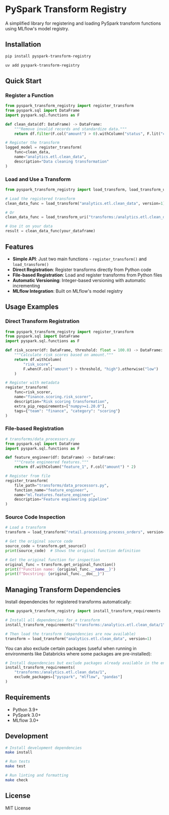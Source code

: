 # PySpark Transform Registry

A simplified library for registering and loading PySpark transform functions using MLflow's model registry.

## Installation

```bash
pip install pyspark-transform-registry
```

```bash
uv add pyspark-transform-registry
```

## Quick Start

### Register a Function

```python
from pyspark_transform_registry import register_transform
from pyspark.sql import DataFrame
import pyspark.sql.functions as F

def clean_data(df: DataFrame) -> DataFrame:
    """Remove invalid records and standardize data."""
    return df.filter(F.col("amount") > 0).withColumn("status", F.lit("clean"))

# Register the transform
logged_model = register_transform(
    func=clean_data,
    name="analytics.etl.clean_data",
    description="Data cleaning transformation"
)
```

### Load and Use a Transform

```python
from pyspark_transform_registry import load_transform, load_transform_uri

# Load the registered transform
clean_data_func = load_transform("analytics.etl.clean_data", version=1)

# Or
clean_data_func = load_transform_uri("transforms:/analytics.etl.clean_data/1")

# Use it on your data
result = clean_data_func(your_dataframe)
```

## Features

- **Simple API**: Just two main functions - `register_transform()` and `load_transform()`
- **Direct Registration**: Register transforms directly from Python code
- **File-based Registration**: Load and register transforms from Python files
- **Automatic Versioning**: Integer-based versioning with automatic incrementing
- **MLflow Integration**: Built on MLflow's model registry

## Usage Examples

### Direct Transform Registration

```python
from pyspark_transform_registry import register_transform
from pyspark.sql import DataFrame
import pyspark.sql.functions as F

def risk_scorer(df: DataFrame, threshold: float = 100.0) -> DataFrame:
    """Calculate risk scores based on amount."""
    return df.withColumn(
        "risk_score",
        F.when(F.col("amount") > threshold, "high").otherwise("low")
    )

# Register with metadata
register_transform(
    func=risk_scorer,
    name="finance.scoring.risk_scorer",
    description="Risk scoring transformation",
    extra_pip_requirements=["numpy>=1.20.0"],
    tags={"team": "finance", "category": "scoring"}
)
```

### File-based Registration

```python
# transforms/data_processors.py
from pyspark.sql import DataFrame
import pyspark.sql.functions as F

def feature_engineer(df: DataFrame) -> DataFrame:
    """Create engineered features."""
    return df.withColumn("feature_1", F.col("amount") * 2)
```

```python
# Register from file
register_transform(
    file_path="transforms/data_processors.py",
    function_name="feature_engineer",
    name="ml.features.feature_engineer",
    description="Feature engineering pipeline"
)
```

### Source Code Inspection

```python
# Load a transform
transform = load_transform("retail.processing.process_orders", version=1)

# Get the original source code
source_code = transform.get_source()
print(source_code)  # Shows the original function definition

# Get the original function for inspection
original_func = transform.get_original_function()
print(f"Function name: {original_func.__name__}")
print(f"Docstring: {original_func.__doc__}")
```

## Managing Transform Dependencies

Install dependencies for registered transforms automatically:

```python
from pyspark_transform_registry import install_transform_requirements

# Install all dependencies for a transform
install_transform_requirements("transforms:/analytics.etl.clean_data/1")

# Then load the transform (dependencies are now available)
transform = load_transform("analytics.etl.clean_data", version=1)
```

You can also exclude certain packages (useful when running in environments like Databricks where some packages are pre-installed):

```python
# Install dependencies but exclude packages already available in the environment
install_transform_requirements(
    "transforms:/analytics.etl.clean_data/1",
    exclude_packages=["pyspark", "mlflow", "pandas"]
)
```

## Requirements

- Python 3.9+
- PySpark 3.0+
- MLflow 3.0+

## Development

```bash
# Install development dependencies
make install

# Run tests
make test

# Run linting and formatting
make check
```

## License

MIT License
